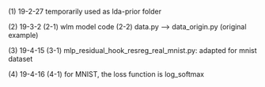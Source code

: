 (1) 19-2-27
temporarily used as lda-prior folder

(2) 19-3-2
(2-1) wlm model code
(2-2) data.py --> data_origin.py (original example)

(3) 19-4-15
(3-1) mlp_residual_hook_resreg_real_mnist.py: adapted for mnist dataset

(4) 19-4-16
(4-1) for MNIST, the loss function is log_softmax
